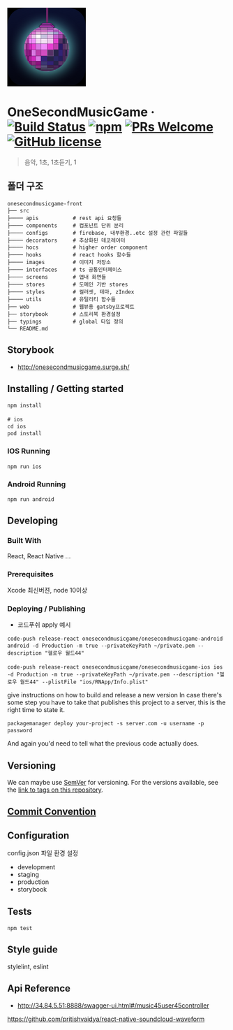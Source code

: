 ![OneSecondMusicGame](./src/images/ic_app.png)

# OneSecondMusicGame &middot; [![Build Status](https://img.shields.io/travis/npm/npm/latest.svg?style=flat-square)](https://travis-ci.org/npm/npm) [![npm](https://img.shields.io/npm/v/npm.svg?style=flat-square)](https://www.npmjs.com/package/npm) [![PRs Welcome](https://img.shields.io/badge/PRs-welcome-brightgreen.svg?style=flat-square)](http://makeapullrequest.com) [![GitHub license](https://img.shields.io/badge/license-MIT-blue.svg?style=flat-square)](https://github.com/your/your-project/blob/master/LICENSE)

> 음악, 1초, 1초듣기, 1

## 폴더 구조

    onesecondmusicgame-front
    ├── src
    ├──── apis           # rest api 요청들
    ├──── components     # 컴포넌트 단위 분리
    ├──── configs        # firebase, 내부환경..etc 설정 관련 파일들
    ├──── decorators     # 추상화된 데코레이터
    ├──── hocs           # higher order component
    ├──── hooks          # react hooks 함수들
    ├──── images         # 이미지 저장소
    ├──── interfaces     # ts 공통인터페이스
    ├──── screens        # 앱내 화면들
    ├──── stores         # 도메인 기반 stores
    ├──── styles         # 컬러셋, 테마, zIndex
    ├──── utils          # 유틸리티 함수들
    ├── web              # 웹뷰용 gatsby프로젝트
    ├── storybook        # 스토리북 환경설정
    ├── typings          # global 타입 정의
    └── README.md

## Storybook

- http://onesecondmusicgame.surge.sh/

## Installing / Getting started

```shell
npm install

# ios
cd ios
pod install
```

### IOS Running

```shell
npm run ios
```

### Android Running

```shell
npm run android
```

## Developing

### Built With

React, React Native ...

### Prerequisites

Xcode 최신버젼, node 10이상

### Deploying / Publishing

- 코드푸쉬 apply 예시

```
code-push release-react onesecondmusicgame/onesecondmusicgame-android android -d Production -m true --privateKeyPath ~/private.pem --description "헬로우 월드44"

code-push release-react onesecondmusicgame/onesecondmusicgame-ios ios -d Production -m true --privateKeyPath ~/private.pem --description "헬로우 월드44" --plistFile "ios/RNApp/Info.plist"
```

give instructions on how to build and release a new version
In case there's some step you have to take that publishes this project to a
server, this is the right time to state it.

```shell
packagemanager deploy your-project -s server.com -u username -p password
```

And again you'd need to tell what the previous code actually does.

## Versioning

We can maybe use [SemVer](http://semver.org/) for versioning. For the versions available, see the [link to tags on this repository](/tags).

## [Commit Convention](https://gist.github.com/stephenparish/9941e89d80e2bc58a153)

## Configuration

config.json 파일 환경 설정

- development
- staging
- production
- storybook

## Tests

```shell
npm test
```

## Style guide

stylelint, eslint

## Api Reference

- http://34.84.5.51:8888/swagger-ui.html#/music45user45controller

https://github.com/pritishvaidya/react-native-soundcloud-waveform
